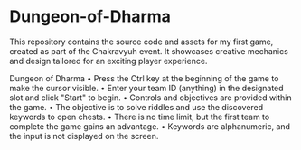 # Dungeon-of-Dharma
This repository contains the source code and assets for my first game, created as part of the Chakravyuh event. It showcases creative mechanics and design tailored for an exciting player experience.

Dungeon of Dharma 
• Press the Ctrl key at the beginning of the game to make the cursor  visible. 
• Enter your team ID (anything) in the designated slot and click "Start" to begin.
• Controls and objectives are provided within the game. 
• The objective is to solve riddles and use the discovered keywords to  open chests. 
• There is no time limit, but the first team to complete the game gains  an advantage. 
• Keywords are alphanumeric, and the input is not displayed on the  screen. 
